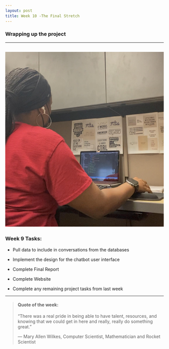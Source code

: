 ```yaml
---
layout: post
title: Week 10 -The Final Stretch
---
```


### Wrapping up the project

----

![uapwkfive1](/images/uapwkfive1.jpg)
----

### Week 9 Tasks:

- Pull data to include in conversations from the databases

- Implement the design for the chatbot user interface

- Complete Final Report

- Complete Website

- Complete any remaining project tasks from last week 

----

> #### Quote of the week:
> “There was a real pride in being able to have talent, resources, and knowing that we could get in here and really, really do something great.”
>
> — Mary Allen Wilkes, Computer Scientist, Mathematician and Rocket Scientist



